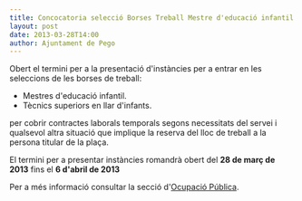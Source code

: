 ```yaml
---
title: Concocatoria selecció Borses Treball Mestre d'educació infantil i Tècnic superior en llar d'infants
layout: post
date: 2013-03-28T14:00
author: Ajuntament de Pego
---
```

Obert el termini per a la presentació d'instàncies per a entrar en les seleccions de les borses de treball:

* Mestres d'educació infantil.
* Tècnics superiors en llar d'infants.

per cobrir contractes laborals temporals segons necessitats del servei i qualsevol altra situació que implique la reserva del lloc de treball a la persona titular de la plaça.

El termini per a presentar instàncies romandrà obert del **28 de març de 2013** fins el **6 d'abril de 2013**

Per a més informació consultar la secció d'[Ocupació Pública](/serveis/ocupacio_publica.html).
